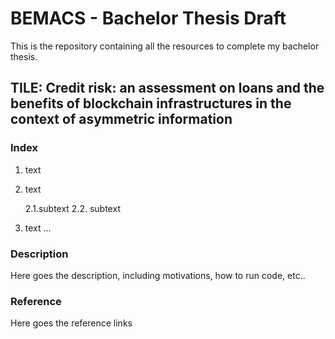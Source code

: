 # BEMACS - Bachelor Thesis Draft
This is the repository containing all the resources to complete my bachelor thesis.

## TILE: Credit risk: an assessment on loans and the benefits of blockchain infrastructures in the context of asymmetric information

### Index
1. text
2. text

    2.1.subtext
    2.2. subtext

3. text
...

### Description
Here goes the description, including motivations, how to run code, etc.. 

### Reference
Here goes the reference links
